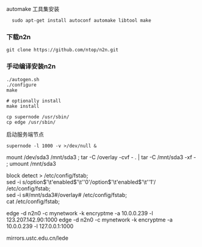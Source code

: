 

automake 工具集安装
```
  sudo apt-get install autoconf automake libtool make
  ```
### 下载n2n

```
git clone https://github.com/ntop/n2n.git
```
  

### 手动编译安装n2n
```
./autogen.sh
./configure
make

# optionally install
make install

cp supernode /usr/sbin/
cp edge /usr/sbin/

```



启动服务端节点
```
supernode -l 1000 -v >/dev/null &
```



mount /dev/sda3 /mnt/sda3 ; tar -C /overlay -cvf - . | tar -C /mnt/sda3 -xf - ; umount /mnt/sda3


block detect > /etc/config/fstab; \
   sed -i s/option$'\t'enabled$'\t'\'0\'/option$'\t'enabled$'\t'\'1\'/ /etc/config/fstab; \
   sed -i s#/mnt/sda3#/overlay# /etc/config/fstab; \
   cat /etc/config/fstab;
   
   
   edge -d n2n0 -c mynetwork -k encryptme -a 10.0.0.239 -l 123.207.142.90:1000
   edge -d n2n0 -c mynetwork -k encryptme -a 10.0.0.239 -l 127.0.0.1:1000
   
mirrors.ustc.edu.cn/lede